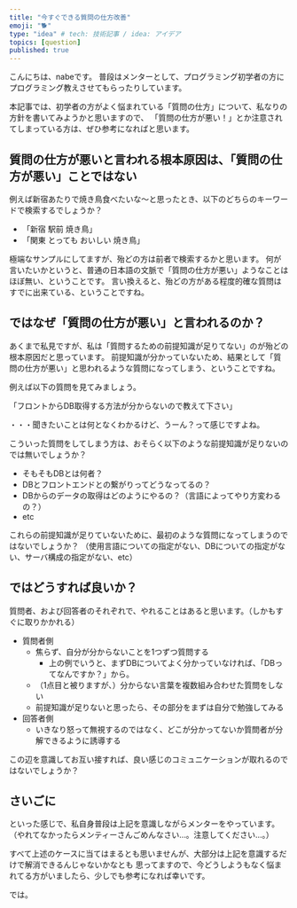 ```yaml
---
title: "今すぐできる質問の仕方改善"
emoji: "🐕"
type: "idea" # tech: 技術記事 / idea: アイデア
topics: [question]
published: true
---
```

こんにちは、nabeです。
普段はメンターとして、プログラミング初学者の方にプログラミング教えさせてもらったりしています。

本記事では、初学者の方がよく悩まれている「質問の仕方」について、私なりの方針を書いてみようかと思いますので、
「質問の仕方が悪い！」とか注意されてしまっている方は、ぜひ参考になればと思います。

## 質問の仕方が悪いと言われる根本原因は、「質問の仕方が悪い」ことではない
例えば新宿あたりで焼き鳥食べたいな〜と思ったとき、以下のどちらのキーワードで検索するでしょうか？

- 「新宿 駅前 焼き鳥」
- 「関東 とっても おいしい 焼き鳥」

極端なサンプルにしてますが、殆どの方は前者で検索するかと思います。
何が言いたいかというと、普通の日本語の文脈で「質問の仕方が悪い」ようなことはほぼ無い、ということです。
言い換えると、殆どの方がある程度的確な質問はすでに出来ている、ということですね。

## ではなぜ「質問の仕方が悪い」と言われるのか？
あくまで私見ですが、私は「質問するための前提知識が足りてない」のが殆どの根本原因だと思っています。
前提知識が分かっていないため、結果として「質問の仕方が悪い」と思われるような質問になってしまう、ということですね。

例えば以下の質問を見てみましょう。

「フロントからDB取得する方法が分からないので教えて下さい」

・・・聞きたいことは何となくわかるけど、うーん？って感じですよね。

こういった質問をしてしまう方は、おそらく以下のような前提知識が足りないのでは無いでしょうか？

- そもそもDBとは何者？
- DBとフロントエンドとの繋がりってどうなってるの？
- DBからのデータの取得はどのようにやるの？（言語によってやり方変わるの？）
- etc

これらの前提知識が足りていないために、最初のような質問になってしまうのではないでしょうか？
（使用言語についての指定がない、DBについての指定がない、サーバ構成の指定がない、etc）

## ではどうすれば良いか？
質問者、および回答者のそれぞれで、やれることはあると思います。（しかもすぐに取りかかれる）

- 質問者側
    - 焦らず、自分が分からないことを1つずつ質問する
        - 上の例でいうと、まずDBについてよく分かっていなければ、「DBってなんですか？」から。
    - （1点目と被りますが、）分からない言葉を複数組み合わせた質問をしない
    - 前提知識が足りないと思ったら、その部分をまずは自分で勉強してみる  
- 回答者側
    - いきなり怒って無視するのではなく、どこが分かってないか質問者が分解できるように誘導する

この辺を意識してお互い接すれば、良い感じのコミュニケーションが取れるのではないでしょうか？

## さいごに
といった感じで、私自身普段は上記を意識しながらメンターをやっています。
（やれてなかったらメンティーさんごめんなさい...。注意してください...。）

すべて上述のケースに当てはまるとも思いませんが、大部分は上記を意識するだけで解消できるんじゃないかなとも
思ってますので、今どうしようもなく悩まれてる方がいましたら、少しでも参考になれば幸いです。

では。
